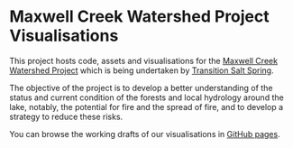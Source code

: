 # Maxwell Creek Watershed Project Visualisations

This project hosts code, assets and visualisations for the 
[Maxwell Creek Watershed Project](https://transitionsaltspring.com/maxwell-creek-watershed-project/) which is being
undertaken by [Transition Salt Spring](https://transitionsaltspring.com/).

The objective of the project is to develop a better understanding of the status and current condition of the forests
and local hydrology around the lake, notably, the potential for fire and the spread of fire, and to develop a strategy
to reduce these risks.

You can browse the working drafts of our visualisations in [GitHub pages](https://imerss.github.io/maxwell/).
